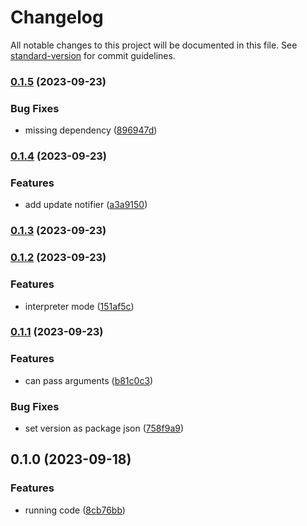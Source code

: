 # Changelog

All notable changes to this project will be documented in this file. See [standard-version](https://github.com/conventional-changelog/standard-version) for commit guidelines.

### [0.1.5](https://github.com/owfdr/pepl/compare/v0.1.4...v0.1.5) (2023-09-23)


### Bug Fixes

* missing dependency ([896947d](https://github.com/owfdr/pepl/commit/896947defe33a9a76bf469a8b2b278c30f5c3cac))

### [0.1.4](https://github.com/owfdr/pepl/compare/v0.1.3...v0.1.4) (2023-09-23)


### Features

* add update notifier ([a3a9150](https://github.com/owfdr/pepl/commit/a3a91509f47a0c1fe018f7c2ce9e2808c973d4e6))

### [0.1.3](https://github.com/owfdr/pepl/compare/v0.1.2...v0.1.3) (2023-09-23)

### [0.1.2](https://github.com/owfdr/pepl/compare/v0.1.1...v0.1.2) (2023-09-23)


### Features

* interpreter mode ([151af5c](https://github.com/owfdr/pepl/commit/151af5cda9e79a8636d9ff51fd2af48f46838e5f))

### [0.1.1](https://github.com/owfdr/pepl/compare/v0.1.0...v0.1.1) (2023-09-23)


### Features

* can pass arguments ([b81c0c3](https://github.com/owfdr/pepl/commit/b81c0c3a3b94070352ef71824787795c16ef6d9f))


### Bug Fixes

* set version as package json ([758f9a9](https://github.com/owfdr/pepl/commit/758f9a90dd92dbc8163ea63676a847bf9d1bf1c4))

## 0.1.0 (2023-09-18)


### Features

* running code ([8cb76bb](https://github.com/owfdr/pepl/commit/8cb76bbd56d4352f7ef0badbdab39b06cb92805a))
